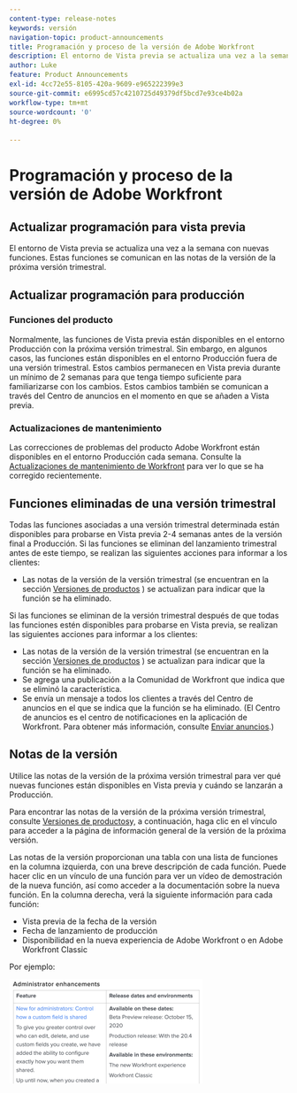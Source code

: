 ```yaml
---
content-type: release-notes
keywords: versión
navigation-topic: product-announcements
title: Programación y proceso de la versión de Adobe Workfront
description: El entorno de Vista previa se actualiza una vez a la semana con nuevas funciones. Estas funciones se comunican en las notas de la versión de la próxima versión trimestral.
author: Luke
feature: Product Announcements
exl-id: 4cc72e55-8105-420a-9609-e965222399e3
source-git-commit: e6995cd57c4210725d49379df5bcd7e93ce4b02a
workflow-type: tm+mt
source-wordcount: '0'
ht-degree: 0%

---
```


# Programación y proceso de la versión de Adobe Workfront

## Actualizar programación para vista previa

El entorno de Vista previa se actualiza una vez a la semana con nuevas funciones. Estas funciones se comunican en las notas de la versión de la próxima versión trimestral.

## Actualizar programación para producción

### Funciones del producto

Normalmente, las funciones de Vista previa están disponibles en el entorno Producción con la próxima versión trimestral. Sin embargo, en algunos casos, las funciones están disponibles en el entorno Producción fuera de una versión trimestral. Estos cambios permanecen en Vista previa durante un mínimo de 2 semanas para que tenga tiempo suficiente para familiarizarse con los cambios. Estos cambios también se comunican a través del Centro de anuncios en el momento en que se añaden a Vista previa.

### Actualizaciones de mantenimiento

Las correcciones de problemas del producto Adobe Workfront están disponibles en el entorno Producción cada semana. Consulte la [Actualizaciones de mantenimiento de Workfront](https://experienceleague.adobe.com/docs/workfront-known-issues/releases/current-updates.html) para ver lo que se ha corregido recientemente.

## Funciones eliminadas de una versión trimestral

Todas las funciones asociadas a una versión trimestral determinada están disponibles para probarse en Vista previa 2-4 semanas antes de la versión final a Producción. Si las funciones se eliminan del lanzamiento trimestral antes de este tiempo, se realizan las siguientes acciones para informar a los clientes:

* Las notas de la versión de la versión trimestral (se encuentran en la sección [Versiones de productos](../../product-announcements/product-releases/product-releases.md) ) se actualizan para indicar que la función se ha eliminado.

Si las funciones se eliminan de la versión trimestral después de que todas las funciones estén disponibles para probarse en Vista previa, se realizan las siguientes acciones para informar a los clientes:

* Las notas de la versión de la versión trimestral (se encuentran en la sección [Versiones de productos](../../product-announcements/product-releases/product-releases.md) ) se actualizan para indicar que la función se ha eliminado.
* Se agrega una publicación a la Comunidad de Workfront que indica que se eliminó la característica.
* Se envía un mensaje a todos los clientes a través del Centro de anuncios en el que se indica que la función se ha eliminado. (El Centro de anuncios es el centro de notificaciones en la aplicación de Workfront. Para obtener más información, consulte [Enviar anuncios](../../administration-and-setup/get-started-wf-administration/view-send-announcements.md).)

## Notas de la versión

Utilice las notas de la versión de la próxima versión trimestral para ver qué nuevas funciones están disponibles en Vista previa y cuándo se lanzarán a Producción.

Para encontrar las notas de la versión de la próxima versión trimestral, consulte [Versiones de productos](../../product-announcements/product-releases/product-releases.md)y, a continuación, haga clic en el vínculo para acceder a la página de información general de la versión de la próxima versión.

Las notas de la versión proporcionan una tabla con una lista de funciones en la columna izquierda, con una breve descripción de cada función. Puede hacer clic en un vínculo de una función para ver un vídeo de demostración de la nueva función, así como acceder a la documentación sobre la nueva función. En la columna derecha, verá la siguiente información para cada función:

* Vista previa de la fecha de la versión
* Fecha de lanzamiento de producción
* Disponibilidad en la nueva experiencia de Adobe Workfront o en Adobe Workfront Classic

Por ejemplo:

![](assets/release-notes-350x189.png)
